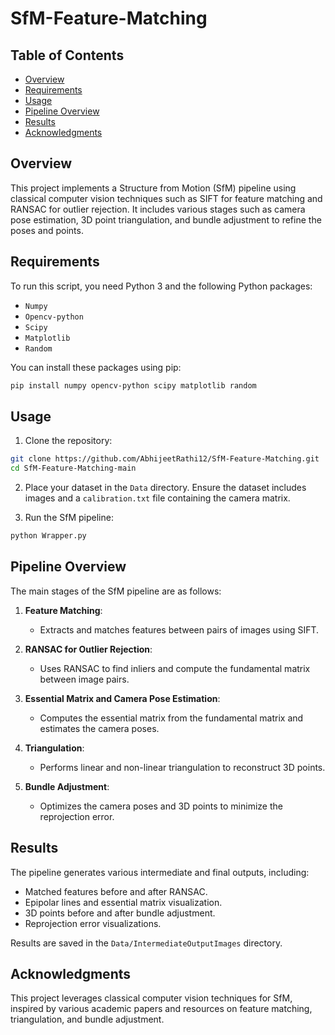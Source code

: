 # SfM-Feature-Matching

## Table of Contents

- [Overview](#overview)
- [Requirements](#requirements)
- [Usage](#usage)
- [Pipeline Overview](#pipeline-overview)
- [Results](#results)
- [Acknowledgments](#acknowledgments)

## Overview
 
This project implements a Structure from Motion (SfM) pipeline using classical computer vision techniques such as SIFT for feature matching and RANSAC for outlier rejection. It includes various stages such as camera pose estimation, 3D point triangulation, and bundle adjustment to refine the poses and points.

## Requirements

To run this script, you need Python 3 and the following Python packages:
- `Numpy`
- `Opencv-python`
- `Scipy`
- `Matplotlib`
- `Random`

You can install these packages using pip:

```bash
pip install numpy opencv-python scipy matplotlib random
```
## Usage
1. Clone the repository:

```bash
git clone https://github.com/AbhijeetRathi12/SfM-Feature-Matching.git
cd SfM-Feature-Matching-main
```

2. Place your dataset in the `Data` directory. Ensure the dataset includes images and a `calibration.txt` file containing the camera matrix.

3. Run the SfM pipeline:
 ```bash
python Wrapper.py
```

## Pipeline Overview

The main stages of the SfM pipeline are as follows:

1. **Feature Matching**:
    - Extracts and matches features between pairs of images using SIFT.

2. **RANSAC for Outlier Rejection**:
    - Uses RANSAC to find inliers and compute the fundamental matrix between image pairs.

3. **Essential Matrix and Camera Pose Estimation**:
    - Computes the essential matrix from the fundamental matrix and estimates the camera poses.

4. **Triangulation**:
    - Performs linear and non-linear triangulation to reconstruct 3D points.

5. **Bundle Adjustment**:
    - Optimizes the camera poses and 3D points to minimize the reprojection error.

## Results

The pipeline generates various intermediate and final outputs, including:

- Matched features before and after RANSAC.
- Epipolar lines and essential matrix visualization.
- 3D points before and after bundle adjustment.
- Reprojection error visualizations.

Results are saved in the `Data/IntermediateOutputImages` directory.

## Acknowledgments

This project leverages classical computer vision techniques for SfM, inspired by various academic papers and resources on feature matching, triangulation, and bundle adjustment.

